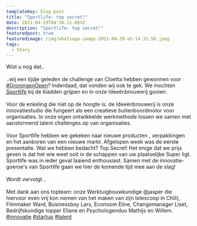 ```yaml
---
templateKey: blog-post
title: "Sportlife: top secret!"
date: 2021-04-29T08:58:11.665Z
description: "Sportlife: top secret!"
featuredpost: true
featuredimage: /img/whatsapp-image-2021-04-29-at-14.31.58.jpeg
tags:
  - Story
---
```

Wist u nog dat..\
\
..wij een tijdje geleden de challenge van Cloetta hebben gewonnen voor [\#GroningenOpen](https://www.linkedin.com/feed/hashtag/?keywords=groningenopen&highlightedUpdateUrns=urn%3Ali%3Aactivity%3A6791289272679899136)? Inderdaad, dat vonden wij ook te gek. We mochten [Sportlife](https://www.linkedin.com/company/sportlife-chewing-gum/) bij de kladden grijpen en in onze Ideeënbrouwerij gooien.\
\
Voor de enkeling die niet op de hoogte is: de Ideeënbrouwerij is onze innovatiestudio die fungeert als een creatieve buitenboordmotor voor organisaties. In onze eigen ontwikkelde werkmethode lossen we samen met aanstormend talent challenges op van organisaties.\
\
Voor Sportlife hebben we gekeken naar nieuwe producten , verpakkingen en het aanboren van een nieuwe markt. Afgelopen week was de eerste presentatie. Wat we hebben bedacht? Top Secret! Het enige dat we prijs geven is dat het wie weet ooit in de schappen van uw plaatselijke Super ligt. Sportlife was in ieder geval laaiend enthousiast. Samen met de innovatie-goeroe's van Sportlife gaan we hier de komende tijd mee aan de slag!\
\
Wordt vervolgt...\
\
Met dank aan ons topteam: onze Werktuigbouwkundige @jasper die hiervoor even vrij kon nemen van het maken van zijn telescoop in Chili), Filmmaker [](https://www.linkedin.com/in/ACoAABNN8RoB_WNFiPxN-X14LISBjbA0wel96Ec)Ward, Businessboy [](https://www.linkedin.com/in/ACoAACQAfZYBRovYWfm8ZsP3CY0Xa2Bsv7SQXTI)Lars, Econoom [](https://www.linkedin.com/in/ACoAABu7n3MBSD65mpAcVttYTkQ1G4JjxwdC7XA)Eline, Changemanager [](https://www.linkedin.com/in/ACoAACLAIiUB2ez90RsS7PoixzE89a7qqlC-mBo)Liset, Bedrijfskundige topper [](https://www.linkedin.com/in/ACoAACEFd5cBTyX9zAHZq6CAF_WNsDsnoSCjLFk)Eliane en Psychologenduo [](https://www.linkedin.com/in/ACoAAC5bNAABtT3KW71yoRfUiWai5aaF7kcelag)Mathijs en [](https://www.linkedin.com/in/ACoAAC6CSVgBHQ9BOyoPzc52SZHBS0dwJY85xK0)Willem. [\#innovatie](https://www.linkedin.com/feed/hashtag/?keywords=innovatie&highlightedUpdateUrns=urn%3Ali%3Aactivity%3A6791289272679899136) [\#startup](https://www.linkedin.com/feed/hashtag/?keywords=startup&highlightedUpdateUrns=urn%3Ali%3Aactivity%3A6791289272679899136) [\#talent](https://www.linkedin.com/feed/hashtag/?keywords=talent&highlightedUpdateUrns=urn%3Ali%3Aactivity%3A6791289272679899136)